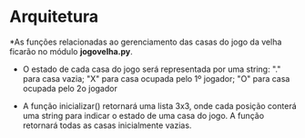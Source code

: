 # Arquitetura

*As funções relacionadas ao gerenciamento das casas
do jogo da velha ficarão no módulo **jogovelha.py**.

* O estado de cada casa do jogo será representada
por uma string: "." para casa vazia; "X" para casa
ocupada pelo 1º jogador; "O" para casa ocupada pelo
2o jogador

* A função inicializar() retornará uma lista 3x3,
onde cada posição conterá uma string para indicar o
estado de uma casa do jogo. A função retornará todas
as casas inicialmente vazias.